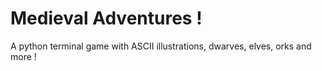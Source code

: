 # Medieval Adventures !

A python terminal game with ASCII illustrations, dwarves, elves, orks and more !